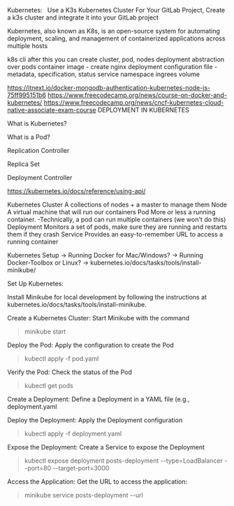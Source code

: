 Kubernetes:   Use a K3s Kubernetes Cluster For Your GitLab Project, Create a k3s cluster and integrate it into your GitLab project 

Kubernetes, also known as K8s, is an open-source system for automating deployment, scaling, and management of containerized applications across multiple hosts

k8s cli
after this you can create cluster, pod, nodes
deployment abstraction over pods
container image - create
nginx deployment
configuration file - metadata, specification, status
service
namespace
ingrees
volume

https://itnext.io/docker-mongodb-authentication-kubernetes-node-js-75ff995151b6
https://www.freecodecamp.org/news/course-on-docker-and-kubernetes/
https://www.freecodecamp.org/news/cncf-kubernetes-cloud-native-associate-exam-course
DEPLOYMENT IN KUBERNETES

What is Kubernetes?

What is a Pod?

Replication Controller

Replica Set

Deployment Controller

https://kubernetes.io/docs/reference/using-api/

Kubernetes Cluster	A collections of nodes + a master to manage them
Node A virtual machine that will run our containers
Pod More or less a running container. -Technically, a pod can run multiple containers (we won't do this)
Deployment Monitors a set of pods, make sure they are running and restarts them if they crash
Service Provides an easy-to-remember URL to access a running container


Kubernetes Setup -> Running Docker for Mac/Windows? -> 
Running Docker-Toolbox or Linux? -> kubernetes.io/docs/tasks/tools/install-minikube/


Set Up Kubernetes:

Install Minikube for local development by following the instructions at kubernetes.io/docs/tasks/tools/install-minikube.

Create a Kubernetes Cluster:
Start Minikube with the command
>minikube start

Deploy the Pod:
Apply the configuration to create the Pod
>kubectl apply -f pod.yaml

Verify the Pod:
Check the status of the Pod
>kubectl get pods

Create a Deployment:
Define a Deployment in a YAML file (e.g., deployment.yaml

Deploy the Deployment:
Apply the Deployment configuration
>kubectl apply -f deployment.yaml

Expose the Deployment:
Create a Service to expose the Deployment
>kubectl expose deployment posts-deployment --type=LoadBalancer --port=80 --target-port=3000

Access the Application:
Get the URL to access the application:
>minikube service posts-deployment --url